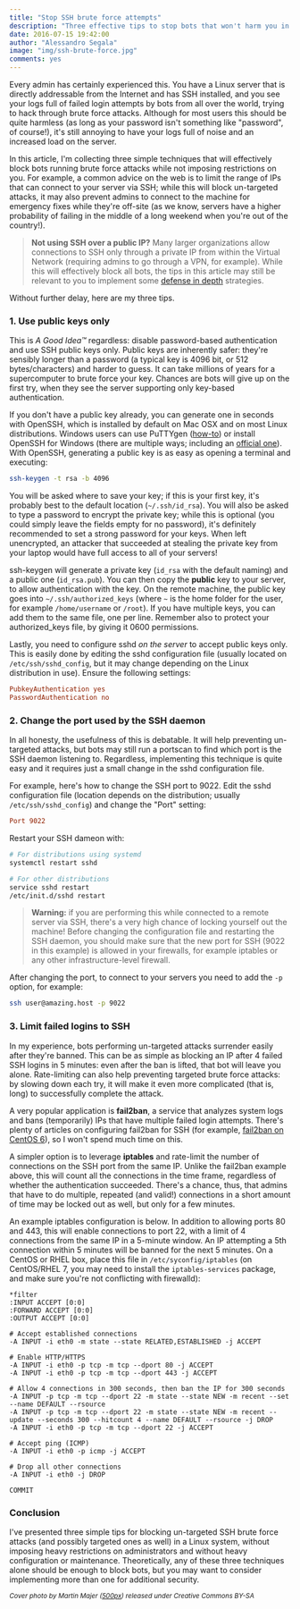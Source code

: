 ```yaml
---
title: "Stop SSH brute force attempts"
description: "Three effective tips to stop bots that won't harm you in the process"
date: 2016-07-15 19:42:00
author: "Alessandro Segala"
image: "img/ssh-brute-force.jpg"
comments: yes
---
```


Every admin has certainly experienced this. You have a Linux server that is directly addressable from the Internet and has SSH installed, and you see your logs full of failed login attempts by bots from all over the world, trying to hack through brute force attacks. Although for most users this should be quite harmless (as long as your password isn't something like "password", of course!), it's still annoying to have your logs full of noise and an increased load on the server.

In this article, I'm collecting three simple techniques that will effectively block bots running brute force attacks while not imposing restrictions on you. For example, a common advice on the web is to limit the range of IPs that can connect to your server via SSH; while this will block un-targeted attacks, it may also prevent admins to connect to the machine for emergency fixes while they're off-site (as we know, servers have a higher probability of failing in the middle of a long weekend when you're out of the country!). 

> **Not using SSH over a public IP?** Many larger organizations allow connections to SSH only through a private IP from within the Virtual Network (requiring admins to go through a VPN, for example). While this will effectively block all bots, the tips in this article may still be relevant to you to implement some [defense in depth](https://www.owasp.org/index.php/Defense_in_depth) strategies.

Without further delay, here are my three tips.

### 1. Use public keys only

This is *A Good Idea™* regardless: disable password-based authentication and use SSH public keys only. Public keys are inherently safer: they're sensibly longer than a password (a typical key is 4096 bit, or 512 bytes/characters) and harder to guess. It can take millions of years for a supercomputer to brute force your key. Chances are bots will give up on the first try, when they see the server supporting only key-based authentication.

If you don't have a public key already, you can generate one in seconds with OpenSSH, which is installed by default on Mac OSX and on most Linux distributions. Windows users can use PuTTYgen ([how-to](https://winscp.net/eng/docs/ui_puttygen)) or install OpenSSH for Windows (there are multiple ways; including an [official one](https://github.com/PowerShell/Win32-OpenSSH/wiki/Install-Win32-OpenSSH)). With OpenSSH, generating a public key is as easy as opening a terminal and executing:

````bash
ssh-keygen -t rsa -b 4096
````

You will be asked where to save your key; if this is your first key, it's probably best to the default location (`~/.ssh/id_rsa`). You will also be asked to type a password to encrypt the private key; while this is optional (you could simply leave the fields empty for no password), it's definitely recommended to set a strong password for your keys. When left unencrypted, an attacker that succeeded at stealing the private key from your laptop would have full access to all of your servers! 

ssh-keygen will generate a private key (`id_rsa` with the default naming) and a public one (`id_rsa.pub`). You can then copy the **public** key to your server, to allow authentication with the key. On the remote machine, the public key goes into `~/.ssh/authorized_keys` (where `~` is the home folder for the user, for example `/home/username` or `/root`). If you have multiple keys, you can add them to the same file, one per line. Remember also to protect your authorized_keys file, by giving it 0600 permissions.

Lastly, you need to configure sshd *on the server* to accept public keys only. This is easily done by editing the sshd configuration file (usually located on `/etc/ssh/sshd_config`, but it may change depending on the Linux distribution in use). Ensure the following settings:

````conf
PubkeyAuthentication yes
PasswordAuthentication no
````

### 2. Change the port used by the SSH daemon

In all honesty, the usefulness of this is debatable. It will help preventing un-targeted attacks, but bots may still run a portscan to find which port is the SSH daemon listening to. Regardless, implementing this technique is quite easy and it requires just a small change in the sshd configuration file.

For example, here's how to change the SSH port to 9022. Edit the sshd configuration file (location depends on the distribution; usually `/etc/ssh/sshd_config`) and change the "Port" setting:

````conf
Port 9022
````

Restart your SSH dameon with:

````bash
# For distributions using systemd
systemctl restart sshd

# For other distributions
service sshd restart
/etc/init.d/sshd restart
````

> **Warning:** if you are performing this while connected to a remote server via SSH, there's a very high chance of locking yourself out the machine! Before changing the configuration file and restarting the SSH daemon, you should make sure that the new port for SSH (9022 in this example) is allowed in your firewalls, for example iptables or any other infrastructure-level firewall. 

After changing the port, to connect to your servers you need to add the `-p` option, for example:

````bash
ssh user@amazing.host -p 9022
````

### 3. Limit failed logins to SSH

In my experience, bots performing un-targeted attacks surrender easily after they're banned. This can be as simple as blocking an IP after 4 failed SSH logins in 5 minutes: even after the ban is lifted, that bot will leave you alone. Rate-limiting can also help preventing targeted brute force attacks: by slowing down each try, it will make it even more complicated (that is, long) to successfully complete the attack.

A very popular application is **fail2ban**, a service that analyzes system logs and bans (temporarily) IPs that have multiple failed login attempts. There's plenty of articles on configuring fail2ban for SSH (for example, [fail2ban on CentOS 6](https://www.digitalocean.com/community/tutorials/how-to-protect-ssh-with-fail2ban-on-centos-6)), so I won't spend much time on this.

A simpler option is to leverage **iptables** and rate-limit the number of connections on the SSH port from the same IP. Unlike the fail2ban example above, this will count all the connections in the time frame, regardless of whether the authentication succeeded. There's a chance, thus, that admins that have to do multiple, repeated (and valid!) connections in a short amount of time may be locked out as well, but only for a few minutes.

An example iptables configuration is below. In addition to allowing ports 80 and 443, this will enable connections to port 22, with a limit of 4 connections from the same IP in a 5-minute window. An IP attempting a 5th connection within 5 minutes will be banned for the next 5 minutes. On a CentOS or RHEL box, place this file in `/etc/syconfig/iptables` (on CentOS/RHEL 7, you may need to install the `iptables-services` package, and make sure you're not conflicting with firewalld):

````text
*filter
:INPUT ACCEPT [0:0]
:FORWARD ACCEPT [0:0]
:OUTPUT ACCEPT [0:0]

# Accept established connections
-A INPUT -i eth0 -m state --state RELATED,ESTABLISHED -j ACCEPT

# Enable HTTP/HTTPS
-A INPUT -i eth0 -p tcp -m tcp --dport 80 -j ACCEPT 
-A INPUT -i eth0 -p tcp -m tcp --dport 443 -j ACCEPT 

# Allow 4 connections in 300 seconds, then ban the IP for 300 seconds
-A INPUT -p tcp -m tcp --dport 22 -m state --state NEW -m recent --set --name DEFAULT --rsource 
-A INPUT -p tcp -m tcp --dport 22 -m state --state NEW -m recent --update --seconds 300 --hitcount 4 --name DEFAULT --rsource -j DROP 
-A INPUT -i eth0 -p tcp -m tcp --dport 22 -j ACCEPT 

# Accept ping (ICMP)
-A INPUT -i eth0 -p icmp -j ACCEPT

# Drop all other connections
-A INPUT -i eth0 -j DROP

COMMIT
````

### Conclusion

I've presented three simple tips for blocking un-targeted SSH brute force attacks (and possibly targeted ones as well) in a Linux system, without imposing heavy restrictions on administrators and without heavy configuration or maintenance. Theoretically, any of these three techniques alone should be enough to block bots, but   you may want to consider implementing more than one for additional security.


<small>*Cover photo by Martin Majer ([500px](https://500px.com/photo/95395439/2-52-rule-of-thirds-votogs52-by-martin-majer)) released under Creative Commons BY-SA*</small>